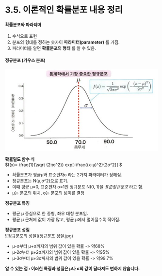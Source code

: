 # 3.5. 이론적인 확률분포 내용 정리

#### 확률분포와 파라티머
1. 수식으로 표현
2. 분포의 형태를 정하는 숫자이 **파라미터(parameter)** 를 가짐.
4. 파라미터를 알면 **확률분포의 형태** 를 알 수 있음.


#### 정규분포 (가우스 분포)
![정규분포의 확률밀도함수](정규분포.jpg)


**확률밀도 함수 식**  
$f(x)=
\frac{1}{\sqrt {2πσ^2}} exp[-\frac{(x-μ)^2}{2σ^2}]
$  

- 확률분포가 평균μ와 표준편차σ 라는 2가지 파라미터가 정해짐.
- 정규분포는 N(μ,σ^2)으로 표기.
- 이때 평균 μ=0, 표준편차 σ=1인 정규분포 N(0, 1)을 *표준정규분포* 라고 함.
- μ는 분포의 위치, σ는 분포의 넓이를 결정
  
  
**정규분포 특징**
- 평균 μ 중심으로 한 종형, 좌우 대칭 분포임.
- 평균 μ 근처에 값이 가장 많고,  평균 μ에서 멀어질수록 적어짐.  
  
  
**정규분포 성질**  
![정규분포의 성질](정규분포 성질.jpg)
- μ-σ부터 μ+σ까지의 범위 값이 있을 확률 -> 약68% 
- μ-2σ부터 μ+2σ까지의 범위 값이 있을 확률 -> 약95% 
- μ-3σ부터 μ+3σ까지의 범위 값이 있을 확률 -> 약99.7%   


 **알 수 있는 점 : 이러한 특징과 성질은 μ나 σ의 값이 달라져도 변하지 않습니다.**





